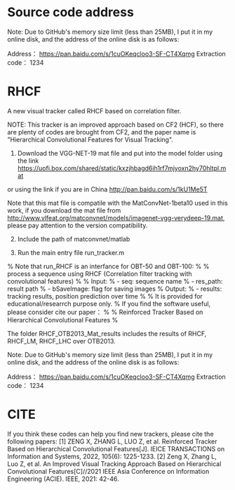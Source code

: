 # Source code address
Note: 
Due to GitHub's memory size limit (less than 25MB), I put it in my online disk, and the address of the online disk is as follows: 

Address： https://pan.baidu.com/s/1cuOKeqcloo3-SF-CT4Xqmg 
Extraction code： 1234


# RHCF
A new visual tracker called RHCF based on correlation filter.

NOTE: This tracker is an improved approach based on CF2 (HCF), so there are plenty of codes are brought from CF2, and the paper name is "Hierarchical Convolutional Features for Visual Tracking".

1. Download the VGG-NET-19 mat file and put into the model folder using the link
https://uofi.box.com/shared/static/kxzjhbagd6ih1rf7mjyoxn2hy70hltpl.mat

or using the link if you are in China
http://pan.baidu.com/s/1kU1Me5T 

Note that this mat file is compatile with the MatConvNet-1beta10 used in this work, if you download the mat file from
http://www.vlfeat.org/matconvnet/models/imagenet-vgg-verydeep-19.mat,
please pay attention to the version compatibility.  

2. Include the path of matconvnet/matlab

3. Run the main entry file run_tracker.m

% Note that run_RHCF is an interfance for OBT-50 and OBT-100:
%
% process a sequence using RHCF (Correlation filter tracking with convolutional features)
%
% Input:
%     - seq:        sequence name
%     - res_path:   result path
%     - bSaveImage: flag for saving images
% Output:
%     - results: tracking results, position prediction over time
%
%   It is provided for educational/researrch purpose only.
%   If you find the software useful, please consider cite our paper：
%
%   Reinforced Tracker Based on Hierarchical Convolutional Features
%

The folder RHCF_OTB2013_Mat_results includes the results of RHCF, RHCF_LM, RHCF_LHC over OTB2013.


Note: 
Due to GitHub's memory size limit (less than 25MB), I put it in my online disk, and the address of the online disk is as follows: 

Address： https://pan.baidu.com/s/1cuOKeqcloo3-SF-CT4Xqmg 
Extraction code： 1234

# CITE
If you think these codes can help you find new trackers, please cite the following papers:
[1] ZENG X, ZHANG L, LUO Z, et al. Reinforced Tracker Based on Hierarchical Convolutional Features[J]. IEICE TRANSACTIONS on Information and Systems, 2022, 105(6): 1225-1233.
[2] Zeng X, Zhang L, Luo Z, et al. An Improved Visual Tracking Approach Based on Hierarchical Convolutional Features[C]//2021 IEEE Asia Conference on Information Engineering (ACIE). IEEE, 2021: 42-46.


